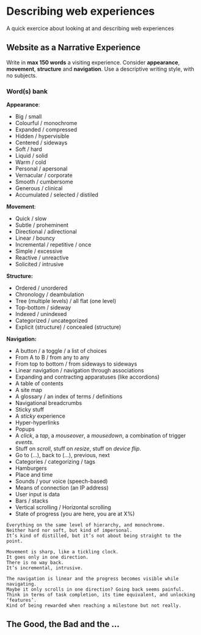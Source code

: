 # Describing web experiences

A quick exercice about looking at and describing web experiences

## Website as a Narrative Experience

Write in **max 150 words** a visiting experience. Consider **appearance**, **movement**, **structure** and **navigation**. Use a descriptive writing style, with no subjects.

### Word(s) bank

**Appearance**:

- Big / small
- Colourful / monochrome
- Expanded / compressed
- Hidden / hypervisible
- Centered / sideways
- Soft / hard
- Liquid / solid
- Warm / cold
- Personal / apersonal
- Vernacular / corporate
- Smooth / cumbersome
- Generous / clinical
- Accumulated / selected / distiled

**Movement**:

- Quick / slow
- Subtle / proheminent
- Directional / adirectional
- Linear / bouncy
- Incremental / repetitive / once
- Simple / excessive
- Reactive / unreactive
- Solicited / intrusive

**Structure:**

- Ordered / unordered
- Chronology / deambulation
- Tree (multiple levels) / all flat (one level)
- Top-bottom / sideway
- Indexed / unindexed
- Categorized / uncategorized
- Explicit (structure) / concealed (structure)

**Navigation:**

- A button / a toggle / a list of choices
- From A to B / from any to any
- From top to bottom / from sideways to sideways
- Linear navigation / navigation through associations
- Expanding and contracting apparatuses (like accordions)
- A table of contents
- A site map
- A glossary / an index of terms / definitions
- Navigational breadcrumbs
- Sticky stuff
- A *sticky* experience
- Hyper-hyperlinks
- Popups
- A *click*, a *tap*, a *mouseover*, a *mousedown*, a combination of trigger *events*.
- Stuff on *scroll*, stuff on *resize*, stuff on *device flip*.
- Go to (...), back to (...), previous, next
- Categories / categorizing / tags
- Hamburgers
- Place and time
- Sounds / your voice (speech-based)
- Means of connection (an IP address)
- User input is data
- Bars / stacks
- Vertical scrolling / Horizontal scrolling
- State of progress (you are here, you are at X%)

```
Everything on the same level of hierarchy, and monochrome.
Neither hard nor soft, but kind of impersonal. 
It’s kind of distilled, but it’s not about being straight to the point. 

Movement is sharp, like a tickling clock. 
It goes only in one direction. 
There is no way back. 
It’s incremental, intrusive.

The navigation is linear and the progress becomes visible while navigating.
Maybe it only scrolls in one direction? Going back seems painful.
Think in terms of task completion, its time equivalent, and unlocking ‘features’. 
Kind of being rewarded when reaching a milestone but not really.
```


## The Good, the Bad and the ...





